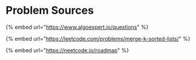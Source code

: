# Problem Sources



{% embed url="https://www.algoexpert.io/questions" %}



{% embed url="https://leetcode.com/problems/merge-k-sorted-lists/" %}



{% embed url="https://neetcode.io/roadmap" %}
